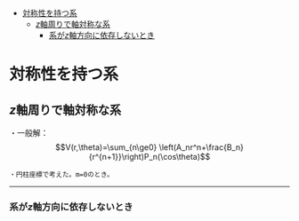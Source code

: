 
- [対称性を持つ系](#対称性を持つ系)
  - [$z$軸周りで軸対称な系](#z軸周りで軸対称な系)
    - [系が$z$軸方向に依存しないとき](#系がz軸方向に依存しないとき)


# 対称性を持つ系

## $z$軸周りで軸対称な系

・一般解：
$$V(r,\theta)=\sum_{n\ge0} \left(A_nr^n+\frac{B_n}{r^{n+1}}\right)P_n(\cos\theta)$$

    ・円柱座標で考えた。m=0のとき。

---

### 系が$z$軸方向に依存しないとき